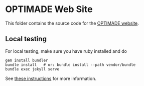 # OPTIMADE Web Site

This folder contains the source code for the [OPTIMADE website](http://www.optimade.org).

## Local testing

For local testing, make sure you have ruby installed and do
```
gem install bundler
bundle install   # or: bundle install --path vendor/bundle
bundle exec jekyll serve
```
See [these instructions](https://help.github.com/articles/setting-up-your-github-pages-site-locally-with-jekyll/)  for more information.

